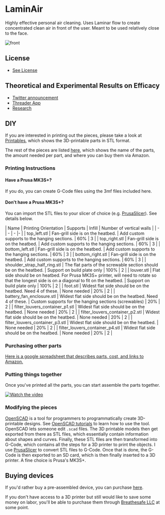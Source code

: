 # LaminAir

Highly effective personal air cleaning. Uses Laminar flow to create concentrated clean air in front of the user. Meant to be used relatively close to the face.

![front](https://breathesafe-airgo.s3.us-east-2.amazonaws.com/images/laminair/front.png)

## License
- [See License](https://github.com/Edderic/air-cleaners/blob/main/LICENSE.md)

## Theoretical and Experimental Results on Efficacy

- [Twitter announcement](https://x.com/eddericu/status/1738041192049266939)
- [Threader App](https://threadreaderapp.com/thread/1738041192049266939.html)
- [Research](https://github.com/Edderic/iaq/blob/main/notebooks/milestone-eoy-2023.ipynb)

## DIY

If you are interested in printing out the pieces, please take a look at [Printables](https://www.printables.com/model/716902-laminair/), which shows the 3D-printable parts in STL format.

The rest of the pieces are listed
[here](https://docs.google.com/spreadsheets/d/1wJ6nfeIdMQBHosVignK3vL9RzcDbh2oNCUtzVA7f1og/edit#gid=1259436206), which shows the name of the parts, the amount needed per part, and where you can buy them via Amazon.


### Printing Instructions

#### Have a Prusa MK3S+?

If you do, you can create G-Code files using the 3mf files included here.

#### Don't have a Prusa MK3S+?

You can import the STL files to your slicer of choice (e.g. [PrusaSlicer](https://www.prusa3d.com/page/prusaslicer_424/)). See details below.

| Name | Printing Orientation | Supports | Infill | Number of vertical walls |
| - | - | - |-  |
| top_left.stl | Fan-grill side is on the heatbed. | Add custom supports to the hanging sections. | 60% | 3 |
| top_right.stl | Fan-grill side is on the heatbed. | Add custom supports to the hanging sections. | 60% | 3 |
| bottom_left.stl | Fan-grill side is on the heatbed. | Add custom supports to the hanging sections. | 60% | 3 |
| bottom_right.stl | Fan-grill side is on the heatbed. | Add custom supports to the hanging sections. | 60% | 3 |
| shoulder_strap_half_ring.stl | The flat parts of the screwable section should be on the heatbed. | Support on build plate only | 100% | 2 |
| louver.stl | Flat side should be on heatbed. For Prusa MK3S+ printer, will need to rotate so that the longest side is on a diagonal to fit on the heatbed. | Support on build plate only | 100% | 2 |
| foot.stl | Widest flat side should be on the heatbed. Need 4 of these. | None needed | 20% | 2 |
| battery_fan_enclosure.stl | Widest flat side should be on the heatbed. Need 4 of these. | Custom supports for the hanging sections (screwables) | 20% | 2 |
| filter_louvers_container_p1.stl | Widest flat side should be on the heatbed. | None needed | 20% | 2 |
| filter_louvers_container_p2.stl | Widest flat side should be on the heatbed. | None needed | 20% | 2 |
| filter_louvers_container_p3.stl | Widest flat side should be on the heatbed. | None needed | 20% | 2 |
| filter_louvers_container_p4.stl | Widest flat side should be on the heatbed. | None needed | 20% | 2 |

### Purchasing other parts
[Here is a google spreadsheet that describes parts, cost, and links to Amazon.](https://docs.google.com/spreadsheets/d/1wJ6nfeIdMQBHosVignK3vL9RzcDbh2oNCUtzVA7f1og/edit#gid=1259436206)

### Putting things together

Once you've printed all the parts, you can start assemble the parts together.

[![Watch the video](https://breathesafe-airgo.s3.us-east-2.amazonaws.com/images/laminair/laminair-assembly-thumbnail.png)](https://www.youtube.com/watch?v=tnxe13Jcs5g)

### Modifying the pieces

[OpenSCAD](https://openscad.org/) is a tool for programmers to programmatically create 3D-printable designs. See [OpenSCAD tutorials](https://openscad.org/documentation.html) to learn how to use the tool. OpenSCAD lets someone edit `.scad` files. The 3D printable models then get exported from there as STL files, which essentially contain information about shapes and curves. Finally, these STL files are then transformed into G-Code, which contains all the steps for a 3D printer to print the objects. I use [PrusaSlicer](https://www.prusa3d.com/page/prusaslicer_424/) to convert STL files to G-Code. Once that is done, the G-Code is then exported to an SD card, which is then finally inserted to a 3D printer. A fine choice is Prusa's MK3S+.


## Buying devices

If you'd rather buy a pre-assembled device, you can purchase [here](https://breathesafe-llc.myshopify.com/products/laminair).

If you don't have access to a 3D printer but still would like to save some money on labor, you'll be able to purchase them through [Breathesafe LLC](https://breathesafe-llc.myshopify.com/) at some point.


